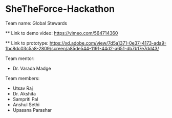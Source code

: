 # SheTheForce-Hackathon

Team name: Global Stewards

** Link to demo video: https://vimeo.com/564714360 

** Link to prototype: https://xd.adobe.com/view/7d5a1371-0e37-4173-ada9-1bc8dc03c5a8-2809/screen/a85de544-1191-44d2-a651-db7b17e7dd43/

Team mentor:
* Dr. Varada Madge

Team members:
* Utsav Raj
* Dr. Akshita
* Sampriti Pal
* Anshul Sethi
* Upasana Parashar

